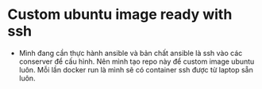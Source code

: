# Custom ubuntu image ready with ssh

- Mình đang cần thực hành ansible và bản chất ansible là ssh vào các conserver để cấu hình. Nên mình tạo repo này để custom 
image ubuntu luôn. Mỗi lần docker run là mình sẽ có container ssh được từ laptop sẵn luôn.


